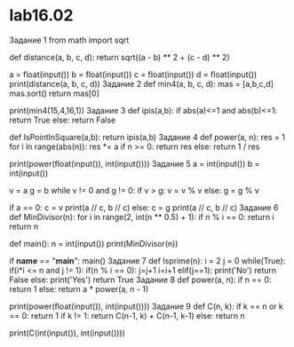 # lab16.02
Задание 1
from math import sqrt
 
def distance(a, b, c, d):
    return sqrt((a - b) ** 2 + (c - d) ** 2)
 
a = float(input())
b = float(input())
c = float(input())
d = float(input())
print(distance(a, b, c, d))
Задание 2
def min4(a, b, c, d):
    mas = [a,b,c,d]
    mas.sort()
    return mas[0]
 
print(min4(15,4,16,1))
Задание 3
def ipis(a,b):
      if abs(a)<=1 and abs(b)<=1:
            return True
      else:
            return False
 
 def IsPointInSquare(a,b):
      return ipis(a,b)
 Задание 4
 def power(a, n):
    res = 1
    for i in range(abs(n)):
        res *= a
    if n >= 0:
        return res
    else:
        return 1 / res
 
print(power(float(input()), int(input())))
Задание 5
a = int(input())
b = int(input())
 
v = a
g = b
while v != 0 and g != 0:
    if v > g:
        v = v % v
    else:
        g = g % v
 
if a == 0:
    c = v
    print(a // c, b // c)
else:
    c = g
    print(a // c, b // c)
Задание 6
def MinDivisor(n):
    for i in range(2, int(n ** 0.5) + 1):
        if n % i == 0:
            return i
    return n
 
def main():
    n = int(input())
    print(MinDivisor(n))
 
if __name__ == "__main__":
    main()
Задание 7
def Isprime(n):
    i = 2
    j = 0
    while(True):
        if(i*i <= n and j != 1):
            if(n % i == 0):
                j=j+1
            i=i+1
        elif(j==1):
            print('No')
            return False
        else:
            print('Yes')
            return True
Задание 8
def power(a, n):
    if n == 0:
        return 1
    else:
        return a * power(a, n - 1)
 
print(power(float(input()), int(input())))
Задание 9
def C(n, k):
    if k == n or k == 0:
        return 1
    if k != 1:
        return C(n-1, k) + C(n-1, k-1)
    else:
        return n


print(C(int(input()), int(input())))
